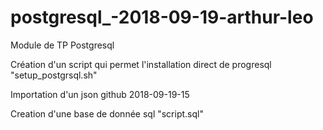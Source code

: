 # postgresql_-2018-09-19-arthur-leo

Module de TP Postgresql

Création d'un script qui permet l'installation direct de progresql "setup_postgrsql.sh"

Importation d'un json github 2018-09-19-15

Creation d'une base de donnée sql "script.sql"

